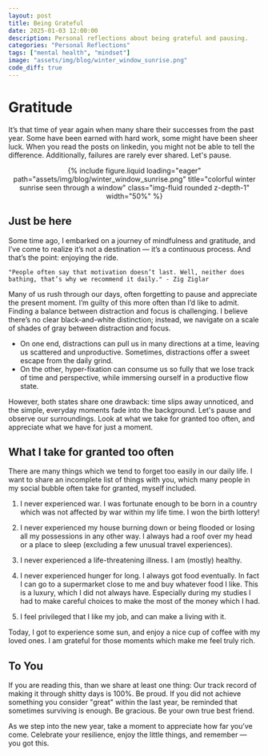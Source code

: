 ```yaml
---
layout: post
title: Being Grateful
date: 2025-01-03 12:00:00
description: Personal reflections about being grateful and pausing.
categories: "Personal Reflections"
tags: ["mental health", "mindset"]
image: "assets/img/blog/winter_window_sunrise.png"
code_diff: true
---
```


# Gratitude 
It’s that time of year again when many share their successes from the past year. 
Some have been earned with hard work, some might have been sheer luck. 
When you read the posts on linkedin, you might not be able to tell the difference.
Additionally, failures are rarely ever shared. 
Let's pause. 

<div style="text-align: center;">
  {% include figure.liquid loading="eager" path="assets/img/blog/winter_window_sunrise.png" title="colorful winter sunrise seen through a window" class="img-fluid rounded z-depth-1" width="50%" %}
</div>


## Just be here

Some time ago, I embarked on a journey of mindfulness and gratitude, and I’ve come to realize it’s not a destination — it’s a continuous process. And that’s the point: enjoying the ride.

`"People often say that motivation doesn’t last. Well, neither does bathing, that’s why we recommend it daily." - Zig Ziglar`


Many of us rush through our days, often forgetting to pause and appreciate the present moment. I’m guilty of this more often than I’d like to admit. 
Finding a balance between distraction and focus is challenging. 
I believe there’s no clear black-and-white distinction; instead, we navigate on a scale of shades of gray between distraction and focus.

- On one end, distractions can pull us in many directions at a time, leaving us scattered and unproductive. Sometimes, distractions offer a sweet escape from the daily grind. 
- On the other, hyper-fixation can consume us so fully that we lose track of time and perspective, while immersing ourself in a productive flow state. 

However, both states share one drawback: time slips away unnoticed, and the simple, everyday moments fade into the background. 
Let's pause and observe our surroundings. Look at what we take for granted too often, and appreciate what we have for just a moment. 


## What I take for granted too often

There are many things which we tend to forget too easily in our daily life. 
I want to share an incomplete list of things with you, which many people in my social bubble often take for granted, myself included. 

1. I never experienced war. I was fortunate enough to be born in a country which was not affected by war within my life time. I won the birth lottery! 

2. I never experienced my house burning down or being flooded or losing all my possessions in any other way. I always had a roof over my head or a place to sleep (excluding a few unusual travel experiences).

3. I never experienced a life-threatening illness. I am (mostly) healthy. 

4. I never experienced hunger for long. I always got food eventually.
In fact I can go to a supermarket close to me and buy whatever food I like. 
This is a luxury, which I did not always have. Especially during my studies I had to make careful choices to make the most of the money which I had. 

5. I feel privileged that I like my job, and can make a living with it. 

Today, I got to experience some sun, and enjoy a nice cup of coffee with my loved ones. I am grateful for those moments which make me feel truly rich. 


## To You

If you are reading this, than we share at least one thing: 
Our track record of making it through shitty days is 100%. Be proud. 
If you did not achieve something you consider "great" within the last year, be reminded that sometimes surviving is enough. Be gracious. Be your own true best friend. 

As we step into the new year, take a moment to appreciate how far you’ve come. Celebrate your resilience, enjoy the little things, and remember — you got this.